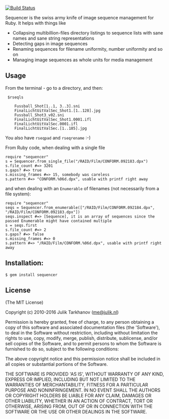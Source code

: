 [![Build Status](https://travis-ci.org/guerilla-di/sequencer.svg?branch=master)](https://travis-ci.org/guerilla-di/sequencer)

Sequencer is the swiss army knife of image sequence management for Ruby. It helps with things like

* Collapsing multibillion-files directory listings to sequence lists with sane names and sane string representations
* Detecting gaps in image sequences
* Renaming sequences for filename uniformity, number uniformity and so on
* Managing image sequences as whole units for media management

## Usage

From the terminal - go to a directory, and then:

     $rseqls
     
        Fussball_Shot[1..1, 3..3].sni
        FinalLichtUitValSec_Shot1.[1..128].jpg
        Fussball_Shot3_v02.sni
        FinalLichtUitValSec_Shot1.0001.ifl
        FinalLichtUitValSec.0001.ifl
        FinalLichtUitValSec.[1..185].jpg

You also have `rseqpad` and `rseqrename` :-)

From Ruby code, when dealing with a single file

    require "sequencer"
    s = Sequencer.from_single_file("/RAID/Film/CONFORM.092183.dpx")
    s.file_count #=> 3201
    s.gaps? #=> true
    s.missing_frames #=> 15, somebody was careless
    s.pattern #=> "CONFORM.%06d.dpx", usable with printf right away

and when dealing with an `Enumerable` of filenames (not necessarily from a file system):

    require "sequencer"
    seqs = Sequencer.from_enumerable(["/RAID/Film/CONFORM.092184.dpx", "/RAID/Film/CONFORM.092183.dpx"])
    seqs.inspect #=> [Sequence], it is an array of sequences since the passed Enumerable might have contained multiple
    s = seqs.first
    s.file_count #=> 2
    s.gaps? #=> false
    s.missing_frames #=> 0
    s.pattern #=> "/RAID/Film/CONFORM.%06d.dpx", usable with printf right away

## Installation:

    $ gem install sequencer

## License

(The MIT License)

Copyright (c) 2010-2016 Julik Tarkhanov (me@julik.nl)

Permission is hereby granted, free of charge, to any person obtaining
a copy of this software and associated documentation files (the
'Software'), to deal in the Software without restriction, including
without limitation the rights to use, copy, modify, merge, publish,
distribute, sublicense, and/or sell copies of the Software, and to
permit persons to whom the Software is furnished to do so, subject to
the following conditions:

The above copyright notice and this permission notice shall be
included in all copies or substantial portions of the Software.

THE SOFTWARE IS PROVIDED 'AS IS', WITHOUT WARRANTY OF ANY KIND,
EXPRESS OR IMPLIED, INCLUDING BUT NOT LIMITED TO THE WARRANTIES OF
MERCHANTABILITY, FITNESS FOR A PARTICULAR PURPOSE AND NONINFRINGEMENT.
IN NO EVENT SHALL THE AUTHORS OR COPYRIGHT HOLDERS BE LIABLE FOR ANY
CLAIM, DAMAGES OR OTHER LIABILITY, WHETHER IN AN ACTION OF CONTRACT,
TORT OR OTHERWISE, ARISING FROM, OUT OF OR IN CONNECTION WITH THE
SOFTWARE OR THE USE OR OTHER DEALINGS IN THE SOFTWARE.
